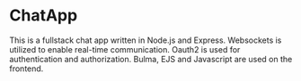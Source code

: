 # ChatApp
This is a fullstack chat app written in Node.js and Express. Websockets is utilized to enable real-time communication. Oauth2 is used for authentication and authorization. Bulma, EJS and Javascript are used on the frontend.
